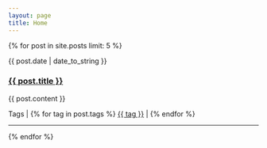 ```yaml
---
layout: page
title: Home
---
```


<!-- Show last 5 posts here -->
{% for post in site.posts limit: 5  %}
  <p class="date">{{ post.date | date_to_string }}</p>
  <h3><a href="{{ BASE_PATH }}{{ post.url }}">{{ post.title }}</a></h3>
  {{ post.content }}
  <p> Tags |
  {% for tag in post.tags %}
    <a href="#">{{ tag }}</a> |
  {% endfor %}
  </p>
  <hr/>
{% endfor %}